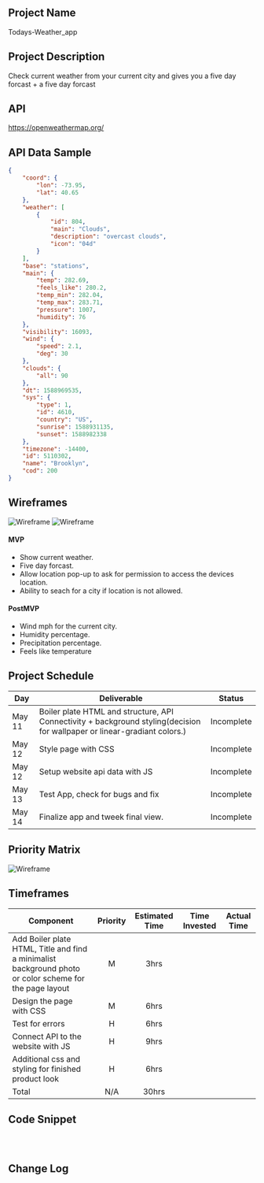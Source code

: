 

## Project Name
Todays-Weather_app

## Project Description

Check current weather from your current city and gives you a five day forcast
+
a five day forcast
## API
https://openweathermap.org/
## API  Data Sample
```json
{
    "coord": {
        "lon": -73.95,
        "lat": 40.65
    },
    "weather": [
        {
            "id": 804,
            "main": "Clouds",
            "description": "overcast clouds",
            "icon": "04d"
        }
    ],
    "base": "stations",
    "main": {
        "temp": 282.69,
        "feels_like": 280.2,
        "temp_min": 282.04,
        "temp_max": 283.71,
        "pressure": 1007,
        "humidity": 76
    },
    "visibility": 16093,
    "wind": {
        "speed": 2.1,
        "deg": 30
    },
    "clouds": {
        "all": 90
    },
    "dt": 1588969535,
    "sys": {
        "type": 1,
        "id": 4610,
        "country": "US",
        "sunrise": 1588931135,
        "sunset": 1588982338
    },
    "timezone": -14400,
    "id": 5110302,
    "name": "Brooklyn",
    "cod": 200
}
```
## Wireframes
![Wireframe](https://i.imgur.com/9kTtUfe.jpg)
![Wireframe](https://i.imgur.com/YnIF1D8.jpg)


#### MVP 

- Show current weather.
- Five day forcast.
- Allow location pop-up to ask for permission to access the devices location. 
- Ability to seach for a city if location is not allowed.

#### PostMVP  
- Wind mph for the current city.
- Humidity percentage.
- Precipitation percentage.
- Feels like temperature


## Project Schedule

|  Day | Deliverable | Status
|---|---| ---|
|May 11| Boiler plate HTML and structure, API Connectivity + background styling(decision for wallpaper or linear-gradiant colors.)| Incomplete
|May 12| Style page with CSS | Incomplete
|May 12| Setup website api data with JS| Incomplete
|May 13| Test App, check for bugs and fix | Incomplete
|May 14| Finalize app and tweek final view. | Incomplete


## Priority Matrix

![Wireframe](https://i.imgur.com/na4evfI.jpg)

## Timeframes

| Component | Priority | Estimated Time | Time Invested | Actual Time |
| --- | :---: |  :---: | :---: | :---: |
| Add Boiler plate HTML, Title and find a minimalist background photo or color scheme for the page layout | M | 3hrs|  |  |
| Design the page with CSS | M | 6hrs|  |  |
| Test for errors | H | 6hrs|  |  |
| Connect API to the website with JS| H | 9hrs|  | |
| Additional css and styling for finished product look| H | 6hrs|  | |
| Total| N/A | 30hrs|  | |


## Code Snippet

```



```

## Change Log
